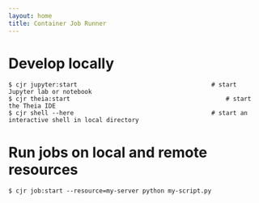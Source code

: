 ```yaml
---
layout: home
title: Container Job Runner
---
```


# Develop locally
```console
$ cjr jupyter:start	                                    # start Jupyter lab or notebook
$ cjr theia:start                                           # start the Theia IDE
$ cjr shell --here	                                    # start an interactive shell in local directory
```

# Run jobs on local and remote resources
```console
$ cjr job:start --resource=my-server python my-script.py
```